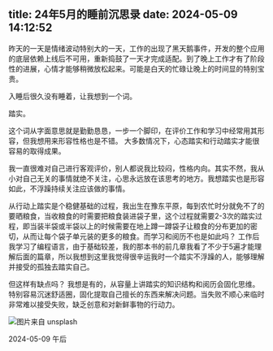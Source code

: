 title: 24年5月的睡前沉思录
date: 2024-05-09 14:12:52
---
昨天的一天是情绪波动特别大的一天，工作的出现了黑天鹅事件，开发的整个应用的底层依赖上线后不可用，重新捣鼓了一天才完成适配。到了晚上工作才有了阶段性的进展，心情才能够稍微放松起来。可能是白天的忙碌让晚上的时间显的特别宝贵。

入睡后很久没有睡着，让我想到一个词。

踏实。

这个词从字面意思就是勤勤恳恳，一步一个脚印，在评价工作和学习中经常用其形容，但我想用来形容性格也是不错。 大多数情况下，心态踏实和行动踏实才能很容易的取得成果。

我一直很难对自己进行客观评价，别人都说我比较闷，性格内向。其实不然，我从小对自己无关的事情就绝不关注，心思永远放在该思考的地方。我想踏实也是形容如此，不浮躁持续关注应该做的事情。

从行动上踏实是个稳健基础的过程，我出生在豫东平原，每到农忙时分就免不了的要晒粮食，当收粮食的时需要把粮食装进袋子里，这个过程就需要2-3次的踏实过程，即当装半袋或半袋以上的时候需要在地上蹲一蹲袋子让粮食的分布更加的密切，从而让每个袋子单元装的更多的粮食。而学习和阅历不也是如此吗？ 工作后我学习了编程语言，由于基础较差，我的那本书的前几章我看了不少于5遍才能理解后面的篇章，所以我想到这里我觉得很辛运我时一个踏实不浮躁的人，能够理解并接受的孤独去踏实自己。

但这样有缺点吗？ 我想是有的，从容量上讲踏实的知识结构和阅历会固化思维。 特别容易沉迷舒适圈，固化提取自己擅长的东西来解决问题。当失败不顺心来临时非常难以接受失败，缺乏创意和对新鲜事物的行动力。

![图片来自 unsplash](https://source.unsplash.com/1600x900/?background "overflow:cover")


2024-05-09 午后
